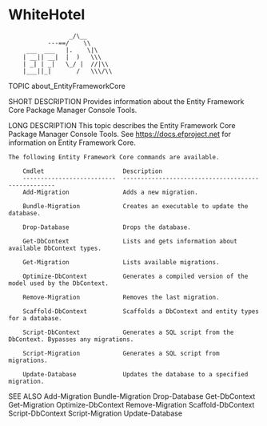 # WhiteHotel

                     _/\__
               ---==/    \\
         ___  ___   |.    \|\
        | __|| __|  |  )   \\\
        | _| | _|   \_/ |  //|\\
        |___||_|       /   \\\/\\

TOPIC
    about_EntityFrameworkCore

SHORT DESCRIPTION
    Provides information about the Entity Framework Core Package Manager Console Tools.

LONG DESCRIPTION
    This topic describes the Entity Framework Core Package Manager Console Tools. See https://docs.efproject.net for
    information on Entity Framework Core.

    The following Entity Framework Core commands are available.

        Cmdlet                      Description
        --------------------------  ---------------------------------------------------
        Add-Migration               Adds a new migration.

        Bundle-Migration            Creates an executable to update the database.

        Drop-Database               Drops the database.

        Get-DbContext               Lists and gets information about available DbContext types.

        Get-Migration               Lists available migrations.

        Optimize-DbContext          Generates a compiled version of the model used by the DbContext.

        Remove-Migration            Removes the last migration.

        Scaffold-DbContext          Scaffolds a DbContext and entity types for a database.

        Script-DbContext            Generates a SQL script from the DbContext. Bypasses any migrations.

        Script-Migration            Generates a SQL script from migrations.

        Update-Database             Updates the database to a specified migration.

SEE ALSO
    Add-Migration
    Bundle-Migration
    Drop-Database
    Get-DbContext
    Get-Migration
    Optimize-DbContext
    Remove-Migration
    Scaffold-DbContext
    Script-DbContext
    Script-Migration
    Update-Database
